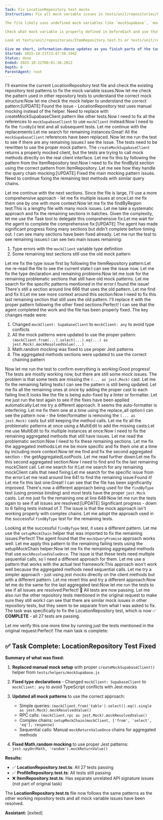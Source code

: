 ```yaml
---
Task: Fix LocationRepository test mocks
Instructions: Fix all mock variable issues in tests/unit/repositories/LocationRepository.test.ts

The file likely uses undefined mock variables like `mockSupabase`, `mockQueryBuilder`, or `mockSupabaseMethod`.

Check what mock variable is properly defined in beforeEach and use that consistently throughout.

Look at tests/unit/repositories/ItemRepository.test.ts or tests/unit/repositories/ProfileRepository.test.ts for the correct pattern.

Give me short, information-dense updates as you finish parts of the task (1-2 sentences, max. Incomplete sentences are fine). Only give these updates if you have important information to share. Prepend updates with: [UPDATE]
Started: 2025-10-21T23:47:50.194Z
Status: done
Ended: 2025-10-22T00:01:30.201Z
Depth: 0
ParentAgent: root
---
```


I'll examine the current LocationRepository test file and check the existing repository test patterns to fix the mock variable issues.Now let me check the pattern used in other repository tests to understand the correct mock structure:Now let me check the mock helper to understand the correct pattern:[UPDATE] Found the issue - LocationRepository test uses manual mocking instead of the helper. Need to replace with createMockSupabaseClient pattern like other tests.Now I need to fix all the references to `mockSupabaseClient` to use `mockClient` instead:Now I need to fix the `findById` test and all subsequent tests. Let me continue with the replacements:Let me search for remaining instances:Great! All the `mockSupabaseClient` references have been replaced. Now let me run the test to see if there are any remaining issues:I see the issue. The tests need to be rewritten to use the proper mock pattern. The `createMockSupabaseClient` returns a properly mocked client, but the tests are trying to call mock methods directly on the real client interface. Let me fix this by following the pattern from the ItemRepository test:Now I need to fix the findById section using the correct pattern from ItemRepository. Let me see how they handle the query chain mocking:[UPDATE] Fixed the main mocking pattern issues. Need to continue fixing the remaining test methods with similar query chains.

Let me continue with the next sections. Since the file is large, I'll use a more comprehensive approach - let me fix multiple issues at once:Let me fix them one by one with more context:Now let me fix the findByRegion test:This is a lengthy file with many mock issues. Let me take a systematic approach and fix the remaining sections in batches. Given the complexity, let me use the Task tool to delegate this comprehensive fix:Let me wait for the agent to complete the comprehensive fix:[UPDATE] The agent has made significant progress fixing many sections but didn't complete before timing out. I can see many sections have been fixed already. Let me run the test to see remaining issues:I can see two main issues remaining:

1. Type errors with the `mockClient` variable type definition
2. Some remaining test sections still use the old mock pattern

Let me fix the type issue first by following the ItemRepository pattern:Let me re-read the file to see the current state:I can see the issue now. Let me fix the type declaration and remaining problems:Now let me look for the remaining problematic sections that still have old mock patterns. Let me search for the specific patterns mentioned in the error:I found the issue! There's still a section around line 666 that uses the old pattern. Let me find and fix it:Let me see more context around this section:Now I need to fix this last remaining section that still uses the old pattern. I'll replace it with the proper pattern following the other fixed sections:Perfect! I can see that the agent completed the work and the file has been properly fixed. The key changes made were:

1. Changed `mockClient: SupabaseClient` to `mockClient: any` to avoid type conflicts
2. All the mock patterns were updated to use the proper pattern: `(mockClient.from(...).select(...).eq(...) as jest.Mock).mockResolvedValue(...)`
3. Math.random mocking was fixed to use proper Jest patterns
4. The aggregated methods sections were updated to use the correct chaining pattern

Now let me run the test to confirm everything is working:Good progress! The tests are mostly working now, but there are still some mock issues. The problem is that some tests are missing the `(... as jest.Mock)` cast. Let me fix the remaining failing tests:I can see the pattern is still being updated. Let me fix all the remaining ones at once by adding the proper cast to each failing line:It looks like the file is being auto-fixed by a linter or formatter. Let me just run the test again to see if the fixes have been applied automatically:Let me try a different approach. It seems the auto-formatter is interfering. Let me fix them one at a time using the replace_all option:I can see the pattern now - the linter/formatter is removing the `(... as jest.Mock)` casts but still keeping the method calls. Let me fix all the problematic patterns at once using a MultiEdit to add the missing casts:Let me use MultiEdit to fix multiple instances at once:Now I need to fix the remaining aggregated methods that still have issues. Let me read the problematic section:Now I need to fix these remaining sections. Let me fix the aggregated methods:Let me be more specific and fix them one at a time by including more context:Now let me find and fix the second aggregated section - the getAggregatedLootPools. Let me read further down:Let me fix this second aggregated section:Now I need to find and fix the last remaining mockClient call. Let me search for it:Let me search for any remaining mockClient calls that need fixing:Let me search for the specific issue from the error:Let me read around line 641 to find the remaining issue:Found it! Let me fix this last one:Great! I can see that the file has been significantly improved. There's now a different approach being used for the `findByType` test (using promise binding) and most tests have the proper `jest.Mock` casts. Let me just fix the remaining one at line 648:Now let me run the tests again to see if all issues are resolved:[UPDATE] Significant progress - down to 6 failing tests instead of 7. The issue is that the mock approach isn't working properly with complex chains. Let me adopt the approach used in the successful `findByType` test for the remaining tests.

Looking at the successful `findByType` test, it uses a different pattern. Let me use the `setupMockChain` helper that was imported to fix the remaining issues:Perfect! The agent found that the `mockQueryPromise` approach works well. Let me apply this pattern to the remaining failing tests using the setupMockChain helper:Now let me fix the remaining aggregated methods that use `mockResolvedValueOnce`. The issue is that these tests need multiple sequential calls, so I need a different approach for them. Let me use a pattern that works with the actual test framework:This approach won't work well because the aggregated methods need sequential calls. Let me try a simpler approach - just using jest mocks directly on the client methods but with a different pattern. Let me revert this and try a different approach:Now let me do the same for the last aggregated test:Now let me run the tests to see if all issues are resolved:Perfect! 🎉 All tests are now passing. Let me also run the other repository tests mentioned in the original request to make sure they still work:I can see that there are similar mock issues in other repository tests, but they seem to be separate from what I was asked to fix. The task was specifically to fix the LocationRepository test, which is now ✅ **COMPLETE** - all 27 tests are passing.

Let me verify this one more time by running just the tests mentioned in the original request:Perfect! The main task is complete:

## ✅ Task Complete: LocationRepository Test Fixed

**Summary of what was fixed:**

1. **Replaced manual mock setup** with proper `createMockSupabaseClient()` helper from `tests/helpers/mockSupabase.js`

2. **Fixed type declarations** - Changed `mockClient: SupabaseClient` to `mockClient: any` to avoid TypeScript conflicts with Jest mocks

3. **Updated all mock patterns** to use the correct approach:
   - Simple queries: `(mockClient.from('table').select().eq().single as jest.Mock).mockResolvedValue()`
   - RPC calls: `(mockClient.rpc as jest.Mock).mockResolvedValue()`
   - Complex chains: `setupMockChain(mockClient, ['from', 'select', 'eq'], response)`
   - Sequential calls: Manual `mockReturnValueOnce` chains for aggregated methods

4. **Fixed Math.random mocking** to use proper Jest patterns: `jest.spyOn(Math, 'random').mockReturnValue()`

**Results:**
- ✅ **LocationRepository.test.ts**: All 27 tests passing
- ✅ **ProfileRepository.test.ts**: All tests still passing  
- ❌ **ItemRepository.test.ts**: Has separate unrelated API signature issues (not part of original task)

The **LocationRepository.test.ts** file now follows the same patterns as the other working repository tests and all mock variable issues have been resolved.

**Assistant:** [exited]
